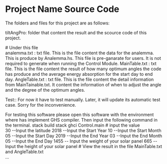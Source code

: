 # Project Name Source Code

The folders and files for this project are as follows:

tiltAngPro: folder that content the result and the scource code of this project.

\# Under this file\
analemma.txt : txt file. This is the file content the data for the analemma.
    This is produce by Analemma.hs. This file is pre-ganarate for users. It is not
    required to generate when running the Control Module.
MainTable.txt : txt file. This is the file content the result of how many optimum 
    angles the code has produce and the average energy absorption for the start day 
    to end day.
AngleTable.txt : txt file. This is the file content the detail information from                     MainTainable.txt. It content the information of when to adjust the angle and 
    the degree of the optimum angles.

Test::
For now it have to test manually. Later, it will update its automatic test case. 
Sorry for the inconvenience.

For testing this software please open this software with the environment where
has implement GHS compiler.
Then input the following command in the terminal.
stack build
stack ghci
Control.main
\# input the value\
30 --Input the latitude
2018 --Input the Start Year
10 --Input the Start Month
05 --Input the Start Day
2019 --Input the End Year
03 --Input the End Month
05 --Input the End Day
1455 -- Input the weight of your solar panel
665 -- Input the height of your solar panel
\# View the result in the file MainTable.txt and AngleTable.txt\
...
